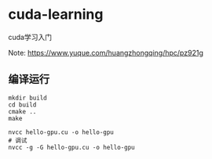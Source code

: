 <!--
 * @Description: 
 * @Author: HCQ
 * @Company(School): UCAS
 * @Email: 1756260160@qq.com
 * @Date: 2022-02-02 20:08:32
 * @LastEditTime: 2022-05-02 10:14:51
 * @FilePath: /cuda-learning/README.md
-->
# cuda-learning
cuda学习入门

Note: https://www.yuque.com/huangzhongqing/hpc/pz921g

## 编译运行
```
mkdir build
cd build
cmake ..
make
```

```
nvcc hello-gpu.cu -o hello-gpu
# 调试
nvcc -g -G hello-gpu.cu -o hello-gpu
```
